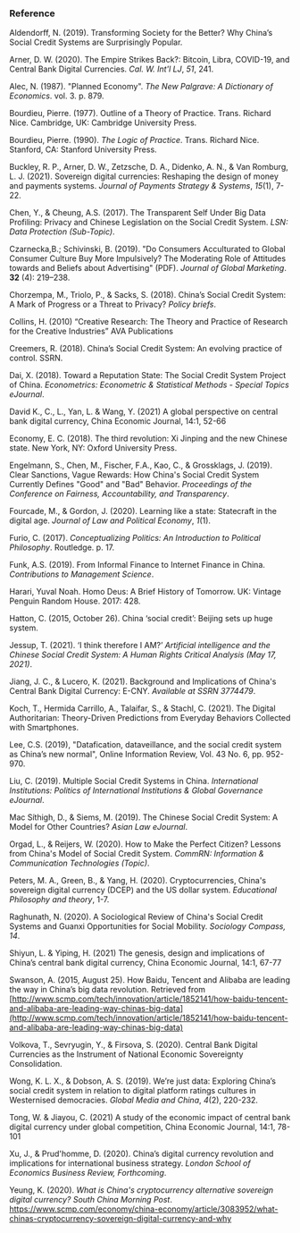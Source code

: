 ### Reference


Aldendorff, N. (2019). Transforming Society for the Better? Why China’s Social Credit Systems are Surprisingly Popular.

Arner, D. W. (2020). The Empire Strikes Back?: Bitcoin, Libra, COVID-19, and Central Bank Digital Currencies. _Cal. W. Int'l LJ_, _51_, 241.

Alec, N. (1987). "Planned Economy". _The New Palgrave: A Dictionary of Economics_. vol. 3. p. 879.

Bourdieu, Pierre. (1977). Outline of a Theory of Practice. Trans. Richard Nice. Cambridge, UK: Cambridge University Press.

Bourdieu, Pierre. (1990). _The Logic of Practice_. Trans. Richard Nice. Stanford, CA: Stanford University Press.

Buckley, R. P., Arner, D. W., Zetzsche, D. A., Didenko, A. N., & Van Romburg, L. J. (2021). Sovereign digital currencies: Reshaping the design of money and payments systems. _Journal of Payments Strategy & Systems_, _15_(1), 7-22.

Chen, Y., & Cheung, A.S. (2017). The Transparent Self Under Big Data Profiling: Privacy and Chinese Legislation on the Social Credit System. _LSN: Data Protection (Sub-Topic)_.

Czarnecka,B.; Schivinski, B. (2019). "Do Consumers Acculturated to Global Consumer Culture Buy More Impulsively? The Moderating Role of Attitudes towards and Beliefs about Advertising" (PDF). _Journal of Global Marketing_. **32** (4): 219–238.

Chorzempa, M., Triolo, P., & Sacks, S. (2018). China’s Social Credit System: A Mark of Progress or a Threat to Privacy? _Policy briefs_.

Collins, H. (2010) “Creative Research: The Theory and Practice of Research for the Creative Industries” AVA Publications

Creemers, R. (2018). China’s Social Credit System: An evolving practice of control. SSRN.

Dai, X. (2018). Toward a Reputation State: The Social Credit System Project of China. _Econometrics: Econometric & Statistical Methods - Special Topics eJournal_.

David K., C., L., Yan, L. & Wang, Y. (2021) A global perspective on central bank digital currency, China Economic Journal, 14:1, 52-66

Economy, E. C. (2018). The third revolution: Xi Jinping and the new Chinese state. New York, NY: Oxford University Press.

Engelmann, S., Chen, M., Fischer, F.A., Kao, C., & Grossklags, J. (2019). Clear Sanctions, Vague Rewards: How China's Social Credit System Currently Defines "Good" and "Bad" Behavior. _Proceedings of the Conference on Fairness, Accountability, and Transparency_.

Fourcade, M., & Gordon, J. (2020). Learning like a state: Statecraft in the digital age. _Journal of Law and Political Economy_, _1_(1).

Furio, C. (2017). _Conceptualizing Politics: An Introduction to Political Philosophy_. Routledge. p. 17.

Funk, A.S. (2019). From Informal Finance to Internet Finance in China. _Contributions to Management Science_.

Harari, Yuval Noah. Homo Deus: A Brief History of Tomorrow. UK: Vintage Penguin Random House. 2017: 428.

Hatton, C. (2015, October 26). China ‘social credit’: Beijing sets up huge system.

Jessup, T. (2021). ‘I think therefore I AM?’ _Artificial intelligence and the Chinese Social Credit System: A Human Rights Critical Analysis (May 17, 2021)_.

Jiang, J. C., & Lucero, K. (2021). Background and Implications of China's Central Bank Digital Currency: E-CNY. _Available at SSRN 3774479_.

Koch, T., Hermida Carrillo, A., Talaifar, S., & Stachl, C. (2021). The Digital Authoritarian: Theory-Driven Predictions from Everyday Behaviors Collected with Smartphones.

Lee, C.S. (2019), "Datafication, dataveillance, and the social credit system as China’s new normal", Online Information Review, Vol. 43 No. 6, pp. 952-970.

Liu, C. (2019). Multiple Social Credit Systems in China. _International Institutions: Politics of International Institutions & Global Governance eJournal_.

Mac Síthigh, D., & Siems, M. (2019). The Chinese Social Credit System: A Model for Other Countries? _Asian Law eJournal_.

Orgad, L., & Reijers, W. (2020). How to Make the Perfect Citizen? Lessons from China's Model of Social Credit System. _CommRN: Information & Communication Technologies (Topic)_.

Peters, M. A., Green, B., & Yang, H. (2020). Cryptocurrencies, China's sovereign digital currency (DCEP) and the US dollar system. _Educational Philosophy and theory_, 1-7.

Raghunath, N. (2020). A Sociological Review of China's Social Credit Systems and Guanxi Opportunities for Social Mobility. _Sociology Compass, 14_.

Shiyun, L. & Yiping, H. (2021) The genesis, design and implications of China’s central bank digital currency, China Economic Journal, 14:1, 67-77

Swanson, A. (2015, August 25). How Baidu, Tencent and Alibaba are leading the way in China’s big data revolution. Retrieved from [http://www.scmp.com/tech/innovation/article/1852141/how-baidu-tencent-and-alibaba-are-leading-way-chinas-big-data](http://www.scmp.com/tech/innovation/article/1852141/how-baidu-tencent-and-alibaba-are-leading-way-chinas-big-data)

Volkova, T., Sevryugin, Y., & Firsova, S. (2020). Central Bank Digital Currencies as the Instrument of National Economic Sovereignty Consolidation.

Wong, K. L. X., & Dobson, A. S. (2019). We’re just data: Exploring China’s social credit system in relation to digital platform ratings cultures in Westernised democracies. _Global Media and China_, _4_(2), 220-232.

Tong, W. & Jiayou, C. (2021) A study of the economic impact of central bank digital currency under global competition, China Economic Journal, 14:1, 78-101

Xu, J., & Prud'homme, D. (2020). China’s digital currency revolution and implications for international business strategy. _London School of Economics Business Review, Forthcoming_.

Yeung, K. (2020). _What is China's cryptocurrency alternative sovereign digital currency?_ _South China Morning Post_. https://www.scmp.com/economy/china-economy/article/3083952/what-chinas-cryptocurrency-sovereign-digital-currency-and-why


